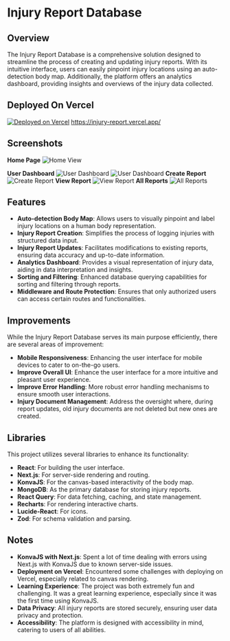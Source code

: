 # Injury Report Database

## Overview

The Injury Report Database is a comprehensive solution designed to streamline the process of creating and updating injury reports. With its intuitive interface, users can easily pinpoint injury locations using an auto-detection body map. Additionally, the platform offers an analytics dashboard, providing insights and overviews of the injury data collected.

## Deployed On Vercel

[![Deployed on Vercel](https://vercel.com/button)](https://injury-report.vercel.app/)
https://injury-report.vercel.app/

## Screenshots

**Home Page**
![Home View](/homeView.png)

**User Dashboard**
![User Dashboard](/injury-report/public/dashboard1.png)
![User Dashboard](/injury-report/public/dashboard2.png)
**Create Report**
![Create Report](/injury-report/public/editView.png)
**View Report**
![View Report](/injury-report/public/viewOne.png)
**All Reports**
![All Reports](/injury-report/public/allView.png)

## Features

- **Auto-detection Body Map**: Allows users to visually pinpoint and label injury locations on a human body representation.
- **Injury Report Creation**: Simplifies the process of logging injuries with structured data input.
- **Injury Report Updates**: Facilitates modifications to existing reports, ensuring data accuracy and up-to-date information.
- **Analytics Dashboard**: Provides a visual representation of injury data, aiding in data interpretation and insights.
- **Sorting and Filtering**: Enhanced database querying capabilities for sorting and filtering through reports.
- **Middleware and Route Protection**: Ensures that only authorized users can access certain routes and functionalities.

## Improvements

While the Injury Report Database serves its main purpose efficiently, there are several areas of improvement:

- **Mobile Responsiveness**: Enhancing the user interface for mobile devices to cater to on-the-go users.
- **Improve Overall UI**: Enhance the user interface for a more intuitive and pleasant user experience.
- **Improve Error Handling**: More robust error handling mechanisms to ensure smooth user interactions.
- **Injury Document Management**: Address the oversight where, during report updates, old injury documents are not deleted but new ones are created.

## Libraries

This project utilizes several libraries to enhance its functionality:

- **React**: For building the user interface.
- **Next.js**: For server-side rendering and routing.
- **KonvaJS**: For the canvas-based interactivity of the body map.
- **MongoDB**: As the primary database for storing injury reports.
- **React Query**: For data fetching, caching, and state management.
- **Recharts**: For rendering interactive charts.
- **Lucide-React**: For icons.
- **Zod**: For schema validation and parsing.

## Notes

- **KonvaJS with Next.js**: Spent a lot of time dealing with errors using Next.js with KonvaJS due to known server-side issues.
- **Deployment on Vercel**: Encountered some challenges with deploying on Vercel, especially related to canvas rendering.
- **Learning Experience**: The project was both extremely fun and challenging. It was a great learning experience, especially since it was the first time using KonvaJS.
- **Data Privacy**: All injury reports are stored securely, ensuring user data privacy and protection.
- **Accessibility**: The platform is designed with accessibility in mind, catering to users of all abilities.
